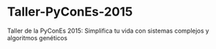 # Taller-PyConEs-2015
Taller de la PyConEs 2015: Simplifica tu vida con sistemas complejos y algoritmos genéticos
